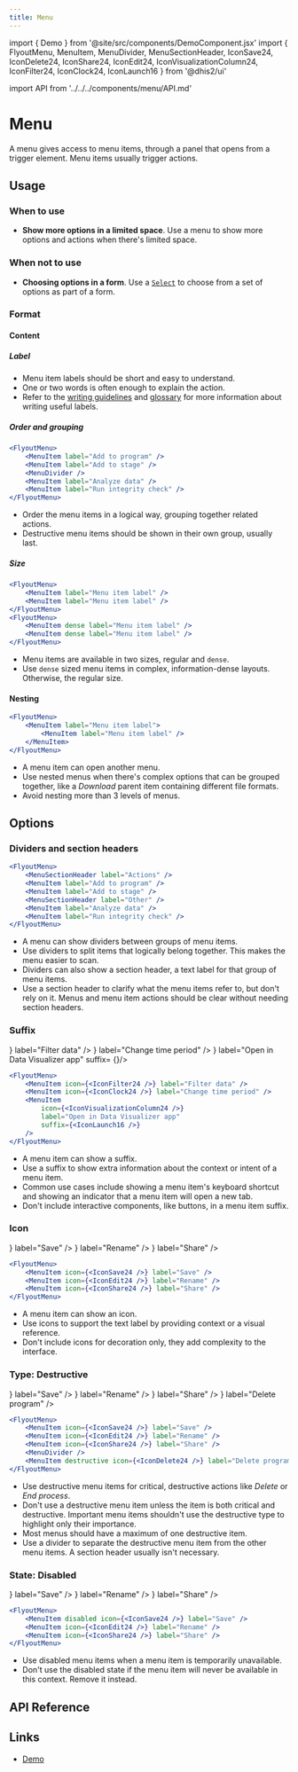```yaml
---
title: Menu
---
```


import { Demo } from '@site/src/components/DemoComponent.jsx'
import { FlyoutMenu, MenuItem, MenuDivider, MenuSectionHeader, IconSave24, IconDelete24, IconShare24, IconEdit24, IconVisualizationColumn24, IconFilter24, IconClock24, IconLaunch16 } from '@dhis2/ui'

import API from '../../../components/menu/API.md'

# Menu

A menu gives access to menu items, through a panel that opens from a trigger element. Menu items usually trigger actions.

<Demo>
    <FlyoutMenu>
        <MenuItem label="Menu item label" />
        <MenuItem label="Menu item label" />
        <MenuItem label="Menu item label" />
    </FlyoutMenu>
</Demo>

## Usage

### When to use

-   **Show more options in a limited space**. Use a menu to show more options and actions when there's limited space.

### When not to use

-   **Choosing options in a form**. Use a [`Select`](select.md) to choose from a set of options as part of a form.

### Format

#### Content

##### Label

-   Menu item labels should be short and easy to understand.
-   One or two words is often enough to explain the action.
-   Refer to the [writing guidelines](../patterns/writing.md) and [glossary](../patterns/glossary.md) for more information about writing useful labels.

##### Order and grouping

<Demo>
    <FlyoutMenu>
        <MenuItem label="Add to program" />
        <MenuItem label="Add to stage" />
        <MenuDivider />
        <MenuItem label="Analyze data" />
        <MenuItem label="Run integrity check" />
    </FlyoutMenu>
</Demo>

```jsx
<FlyoutMenu>
    <MenuItem label="Add to program" />
    <MenuItem label="Add to stage" />
    <MenuDivider />
    <MenuItem label="Analyze data" />
    <MenuItem label="Run integrity check" />
</FlyoutMenu>
```

-   Order the menu items in a logical way, grouping together related actions.
-   Destructive menu items should be shown in their own group, usually last.

##### Size

<Demo>
    <div className='stacked-examples-horizontal'>
        <FlyoutMenu>
            <MenuItem label="Menu item label" />
            <MenuItem label="Menu item label" />
        </FlyoutMenu>
        <FlyoutMenu>
            <MenuItem dense label="Menu item label" />
            <MenuItem dense label="Menu item label" />
        </FlyoutMenu>
    </div>
</Demo>

```jsx
<FlyoutMenu>
    <MenuItem label="Menu item label" />
    <MenuItem label="Menu item label" />
</FlyoutMenu>
<FlyoutMenu>
    <MenuItem dense label="Menu item label" />
    <MenuItem dense label="Menu item label" />
</FlyoutMenu>
```

-   Menu items are available in two sizes, regular and `dense`.
-   Use `dense` sized menu items in complex, information-dense layouts. Otherwise, the regular size.

#### Nesting

<Demo>
    <FlyoutMenu>
        <MenuItem label="Menu item label">
            <MenuItem label="Menu item label" />
        </MenuItem>
    </FlyoutMenu>
</Demo>

```jsx
<FlyoutMenu>
    <MenuItem label="Menu item label">
        <MenuItem label="Menu item label" />
    </MenuItem>
</FlyoutMenu>
```

-   A menu item can open another menu.
-   Use nested menus when there's complex options that can be grouped together, like a _Download_ parent item containing different file formats.
-   Avoid nesting more than 3 levels of menus.

## Options

### Dividers and section headers

<Demo>
    <FlyoutMenu>
        <MenuSectionHeader label="Actions"/>
        <MenuItem label="Add to program" />
        <MenuItem label="Add to stage" />
        <MenuSectionHeader label="Other"/>
        <MenuItem label="Analyze data" />
        <MenuItem label="Run integrity check" />
    </FlyoutMenu>
</Demo>

```jsx
<FlyoutMenu>
    <MenuSectionHeader label="Actions" />
    <MenuItem label="Add to program" />
    <MenuItem label="Add to stage" />
    <MenuSectionHeader label="Other" />
    <MenuItem label="Analyze data" />
    <MenuItem label="Run integrity check" />
</FlyoutMenu>
```

-   A menu can show dividers between groups of menu items.
-   Use dividers to split items that logically belong together. This makes the menu easier to scan.
-   Dividers can also show a section header, a text label for that group of menu items.
-   Use a section header to clarify what the menu items refer to, but don't rely on it. Menus and menu item actions should be clear without needing section headers.

### Suffix

<Demo>
    <FlyoutMenu className="demo-fullwidth">
        <MenuItem icon= {<IconFilter24 />} label="Filter data" />
        <MenuItem icon= {<IconClock24 />} label="Change time period" />
        <MenuItem icon= {<IconVisualizationColumn24 />} label="Open in Data Visualizer app" suffix= {<IconLaunch16/>}/>
    </FlyoutMenu>
</Demo>

```jsx
<FlyoutMenu>
    <MenuItem icon={<IconFilter24 />} label="Filter data" />
    <MenuItem icon={<IconClock24 />} label="Change time period" />
    <MenuItem
        icon={<IconVisualizationColumn24 />}
        label="Open in Data Visualizer app"
        suffix={<IconLaunch16 />}
    />
</FlyoutMenu>
```

-   A menu item can show a suffix.
-   Use a suffix to show extra information about the context or intent of a menu item.
-   Common use cases include showing a menu item's keyboard shortcut and showing an indicator that a menu item will open a new tab.
-   Don't include interactive components, like buttons, in a menu item suffix.

### Icon

<Demo>
    <FlyoutMenu>
        <MenuItem icon= {<IconSave24 /> } label="Save" />
        <MenuItem icon= {<IconEdit24 /> } label="Rename" />
        <MenuItem icon= {<IconShare24 /> } label="Share" />
    </FlyoutMenu>
</Demo>

```jsx
<FlyoutMenu>
    <MenuItem icon={<IconSave24 />} label="Save" />
    <MenuItem icon={<IconEdit24 />} label="Rename" />
    <MenuItem icon={<IconShare24 />} label="Share" />
</FlyoutMenu>
```

-   A menu item can show an icon.
-   Use icons to support the text label by providing context or a visual reference.
-   Don't include icons for decoration only, they add complexity to the interface.

### Type: Destructive

<Demo>
    <FlyoutMenu>
        <MenuItem icon= {<IconSave24 /> } label="Save" />
        <MenuItem icon= {<IconEdit24 /> } label="Rename" />
        <MenuItem icon= {<IconShare24 /> } label="Share" />
        <MenuDivider />
        <MenuItem destructive icon= {<IconDelete24 /> } label="Delete program" />
    </FlyoutMenu>
</Demo>

```jsx
<FlyoutMenu>
    <MenuItem icon={<IconSave24 />} label="Save" />
    <MenuItem icon={<IconEdit24 />} label="Rename" />
    <MenuItem icon={<IconShare24 />} label="Share" />
    <MenuDivider />
    <MenuItem destructive icon={<IconDelete24 />} label="Delete program" />
</FlyoutMenu>
```

-   Use destructive menu items for critical, destructive actions like _Delete_ or _End process_.
-   Don't use a destructive menu item unless the item is both critical and destructive. Important menu items shouldn't use the destructive type to highlight only their importance.
-   Most menus should have a maximum of one destructive item.
-   Use a divider to separate the destructive menu item from the other menu items. A section header usually isn't necessary.

### State: Disabled

<Demo>
    <FlyoutMenu>
        <MenuItem disabled icon= {<IconSave24 /> } label="Save" />
        <MenuItem icon= {<IconEdit24 /> } label="Rename" />
        <MenuItem icon= {<IconShare24 /> } label="Share" />
    </FlyoutMenu>
</Demo>

```jsx
<FlyoutMenu>
    <MenuItem disabled icon={<IconSave24 />} label="Save" />
    <MenuItem icon={<IconEdit24 />} label="Rename" />
    <MenuItem icon={<IconShare24 />} label="Share" />
</FlyoutMenu>
```

-   Use disabled menu items when a menu item is temporarily unavailable.
-   Don't use the disabled state if the menu item will never be available in this context. Remove it instead.

## API Reference

<API />

## Links

-   <a href="/demo/?path=/story/flyout-menu--default" target="_blank">Demo</a>
